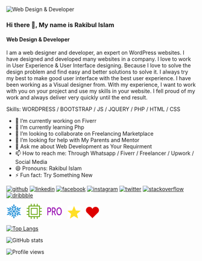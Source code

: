 ![Web Design & Developer](https://ibb.co/0s0bGPH)

### Hi there 👋, My name is Rakibul Islam
#### Web Design & Developer

I am a web designer and developer, an expert on
WordPress websites. I have designed and
developed many websites in a company. I love to work in User Experience & User Interface designing. Because I love to solve
the design problem and find easy and better
solutions to solve it. I always try my best to make
good user interface with the best user
experience. I have been working as a Visual
designer from. With my experience, I want to
work with you on your project and use my skills in
your website. I fell proud of my work and always
deliver very quickly until the end result. 

Skills: WORDPRESS /  BOOTSTRAP / JS / JQUERY / PHP / HTML / CSS

- 🔭 I’m currently working on Fiverr 
- 🌱 I’m currently learning Php 
- 👯 I’m looking to collaborate on Freelancing Marketplace 
- 🤔 I’m looking for help with My Parents and Mentor 
- 💬 Ask me about Web Development as Your Requirment 
- 📫 How to reach me: Through Whatsapp / Fiverr / Freelancer / Upwork / Social Media 
- 😄 Pronouns: Rakibul Islam 
- ⚡ Fun fact: Try Something New 


[<img src='https://cdn.jsdelivr.net/npm/simple-icons@3.0.1/icons/github.svg' alt='github' height='40'>](https://github.com/webexpert-rakib)  [<img src='https://cdn.jsdelivr.net/npm/simple-icons@3.0.1/icons/linkedin.svg' alt='linkedin' height='40'>](https://www.linkedin.com/in/webexpert_rakib/)  [<img src='https://cdn.jsdelivr.net/npm/simple-icons@3.0.1/icons/facebook.svg' alt='facebook' height='40'>](https://www.facebook.com/webexpert_rakib)  [<img src='https://cdn.jsdelivr.net/npm/simple-icons@3.0.1/icons/instagram.svg' alt='instagram' height='40'>](https://www.instagram.com/webexpert_rakib/)  [<img src='https://cdn.jsdelivr.net/npm/simple-icons@3.0.1/icons/twitter.svg' alt='twitter' height='40'>](https://twitter.com/webexpert_rakib)  [<img src='https://cdn.jsdelivr.net/npm/simple-icons@3.0.1/icons/stackoverflow.svg' alt='stackoverflow' height='40'>](https://stackoverflow.com/users/webexpert_rakib)  [<img src='https://cdn.jsdelivr.net/npm/simple-icons@3.0.1/icons/dribbble.svg' alt='dribbble' height='40'>](webexpert_rakib)  

<a href='https://archiveprogram.github.com/'><img src='https://raw.githubusercontent.com/acervenky/animated-github-badges/master/assets/acbadge.gif' width='40' height='40'></a> <a href='https://docs.github.com/en/developers'><img src='https://raw.githubusercontent.com/acervenky/animated-github-badges/master/assets/devbadge.gif' width='40' height='40'></a> <a href='https://github.com/pricing'><img src='https://raw.githubusercontent.com/acervenky/animated-github-badges/master/assets/pro.gif' width='40' height='40'></a> <a href='https://stars.github.com/'><img src='https://raw.githubusercontent.com/acervenky/animated-github-badges/master/assets/starbadge.gif' width='35' height='35'></a> <a href='https://docs.github.com/en/github/supporting-the-open-source-community-with-github-sponsors'><img src='https://raw.githubusercontent.com/acervenky/animated-github-badges/master/assets/sponsorbadge.gif' width='35' height='35'></a> 

[![Top Langs](https://github-readme-stats.vercel.app/api/top-langs/?username=webexpert-rakib)](https://github.com/anuraghazra/github-readme-stats)

![GitHub stats](https://github-readme-stats.vercel.app/api?username=webexpert-rakib&show_icons=true&count_private=true)  

![Profile views](https://gpvc.arturio.dev/webexpert-rakib)  
